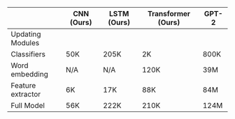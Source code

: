 |                   | CNN (Ours) | LSTM (Ours) | Transformer (Ours) | GPT-2   |
|-------------------|-------------|--------------|---------------------|---------|
| Updating Modules  |             |              |                     |         |
| Classifiers       | 50K | 205K | 2K  | 800K |
| Word embedding    | N/A | N/A | 120K | 39M |
| Feature extractor | 6K | 17K | 88K | 84M |
| Full Model        | 56K | 222K | 210K | 124M |
